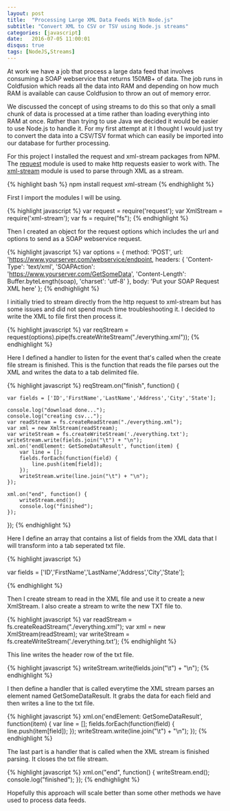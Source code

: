 ```yaml
---
layout: post
title:  "Processing Large XML Data Feeds With Node.js"
subtitle: "Convert XML to CSV or TSV using Node.js streams"
categories: [javascript]
date:   2016-07-05 11:00:01
disqus: true
tags: [NodeJS,Streams]
---
```

 
At work we have a job that process a large data feed that involves consuming a SOAP webservice that returns 150MB+ of data. The job runs in Coldfusion which reads all the data into RAM and depending on how much RAM is available can cause Coldfusion to throw an out of memory error.

We discussed the concept of using streams to do this so that only a small chunk of data is processed at a time rather than loading everything into RAM at once. Rather than trying to use Java we decided it would be easier to use Node.js to handle it. For my first attempt at it I thought I would just try to convert the data into a CSV/TSV format which can easily be imported into our database for further processing.

For this project I installed the request and xml-stream packages from NPM. The [request][request] module is used to make http requests easier to work with. The [xml-stream][xml-stream] module is used to parse through XML as a stream.

{% highlight bash %}
npm install request xml-stream
{% endhighlight %}

First I import the modules I will be using.

{% highlight javascript %}
var request = require('request');
var XmlStream = require('xml-stream');
var fs = require("fs");
{% endhighlight %}

Then I created an object for the request options which includes the url and options to send as a SOAP webservice request.

{% highlight javascript %}
var options = {
  method: 'POST',
  url: 'https://www.yourserver.com/webservice/endpoint,
  headers: {
      'Content-Type': 'text/xml',
      'SOAPAction': 'https://www.yourserver.com/GetSomeData',
      'Content-Length': Buffer.byteLength(soap),
      'charset': 'utf-8'
  },
  body: 'Put your SOAP Request XML here'
};
{% endhighlight %}

I initially tried to stream directly from the http request to xml-stream but has some issues and did not spend much time troubleshooting it. I decided to write the XML to file first then process it.

{% highlight javascript %}
var reqStream = request(options).pipe(fs.createWriteStream("./everything.xml"));
{% endhighlight %}

Here I defined a handler to listen for the event that's called when the create file stream is finished. This is the function that reads the file parses out the XML and writes the data to a tab delimited file.

{% highlight javascript %}
reqStream.on("finish", function() {

	var fields = ['ID','FirstName','LastName','Address','City','State'];

	console.log("download done...");
	console.log("creating csv...");
	var readStream = fs.createReadStream("./everything.xml");
	var xml = new XmlStream(readStream);
	var writeStream = fs.createWriteStream('./everything.txt');
	writeStream.write(fields.join("\t") + "\n");
	xml.on('endElement: GetSomeDataResult', function(item) {
		var line = [];
		fields.forEach(function(field) {
			line.push(item[field]);
		});
		writeStream.write(line.join("\t") + "\n");
	});

	xml.on("end", function() {
		writeStream.end();
		console.log("finished");
	});
});
{% endhighlight %}

Here I define an array that contains a list of fields from the XML data that I will transform into a tab seperated txt file.

{% highlight javascript %}

var fields = ['ID','FirstName','LastName','Address','City','State'];

{% endhighlight %}

Then I create stream to read in the XML file and use it to create a new XmlStream. I also create a stream to write the new TXT file to.

{% highlight javascript %}
var readStream = fs.createReadStream("./everything.xml");
var xml = new XmlStream(readStream);
var writeStream = fs.createWriteStream('./everything.txt');
{% endhighlight %}

This line writes the header row of the txt file.

{% highlight javascript %}
writeStream.write(fields.join("\t") + "\n");
{% endhighlight %}

I then define a handler that is called everytime the XML stream parses an element named GetSomeDataResult. It grabs the data for each field and then writes a line to the txt file.

{% highlight javascript %}
xml.on('endElement: GetSomeDataResult', function(item) {
	var line = [];
	fields.forEach(function(field) {
		line.push(item[field]);
	});
	writeStream.write(line.join("\t") + "\n");
});
{% endhighlight %}

The last part is a handler that is called when the XML stream is finished parsing. It closes the txt file stream.

{% highlight javascript %}
xml.on("end", function() {
	writeStream.end();
	console.log("finished");
});
{% endhighlight %}

Hopefully this approach will scale better than some other methods we have used to process data feeds.

[xml-stream]: 	https://github.com/assistunion/xml-stream
[request]:      https://github.com/request/request




